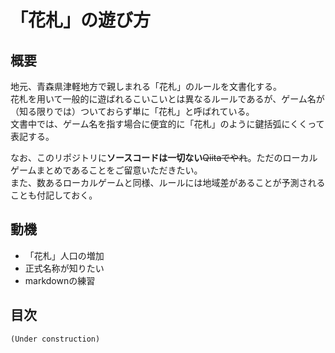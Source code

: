 # 「花札」の遊び方
## 概要
地元、青森県津軽地方で親しまれる「花札」のルールを文書化する。  
花札を用いて一般的に遊ばれるこいこいとは異なるルールであるが、ゲーム名が（知る限りでは）ついておらず単に「花札」と呼ばれている。  
文書中では、ゲーム名を指す場合に便宜的に「花札」のように鍵括弧にくくって表記する。  

なお、このリポジトリに**ソースコードは一切ない**~~Qiitaでやれ~~。ただのローカルゲームまとめであることをご留意いただきたい。  
また、数あるローカルゲームと同様、ルールには地域差があることが予測されることも付記しておく。

## 動機
- 「花札」人口の増加
- 正式名称が知りたい
- markdownの練習

## 目次
```
(Under construction)
```
